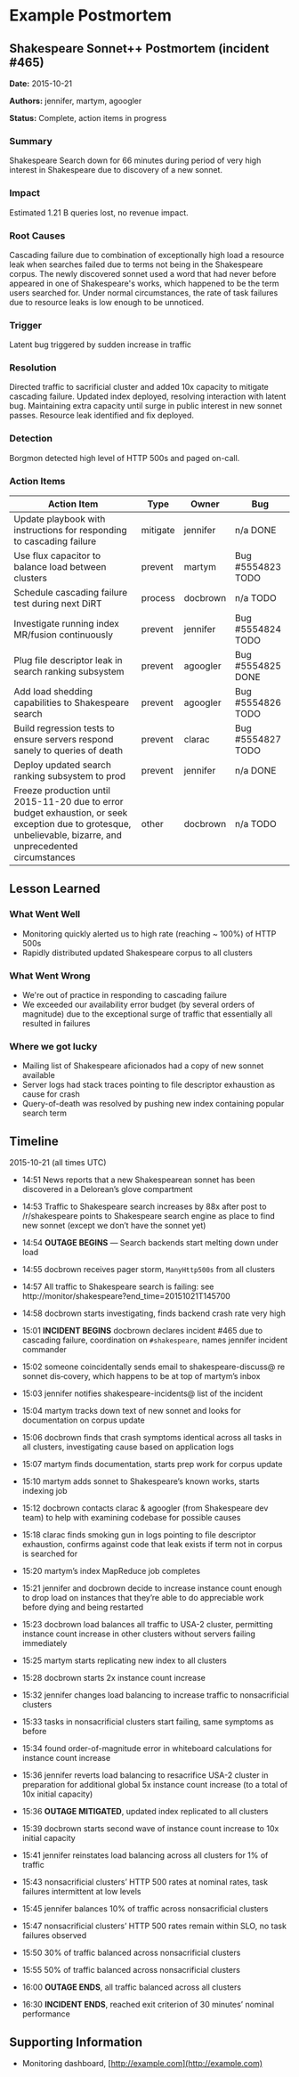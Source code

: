 # Example Postmortem

## Shakespeare Sonnet++ Postmortem (incident #465)

**Date:** 2015-10-21

**Authors:** jennifer, martym, agoogler

**Status:** Complete, action items in progress

### Summary

Shakespeare Search down for 66 minutes during period of very high interest in Shakespeare due to discovery of a new sonnet.

### Impact

Estimated 1.21 B queries lost, no revenue impact.

### Root Causes

Cascading failure due to combination of exceptionally high load a resource leak when searches failed due to terms not being in the Shakespeare corpus. The newly discovered sonnet used a word that had never before appeared in one of Shakespeare's works, which happened to be the term users searched for. Under normal circumstances, the rate of task failures due to resource leaks is low enough to be unnoticed.

### Trigger

Latent bug triggered by sudden increase in traffic

### Resolution

Directed traffic to sacrificial cluster and added 10x capacity to mitigate cascading failure. Updated index deployed, resolving interaction with latent bug. Maintaining extra capacity until surge in public interest in new sonnet passes. Resource leak identified and fix deployed.

### Detection

Borgmon detected high level of HTTP 500s and paged on-call.

### Action Items

| Action Item                              | Type     | Owner    | Bug               |
| ---------------------------------------- | -------- | -------- | ----------------- |
| Update playbook with instructions for responding to cascading failure | mitigate | jennifer | n/a DONE          |
| Use flux capacitor to balance load between clusters | prevent  | martym   | Bug #5554823 TODO |
| Schedule cascading failure test during next DiRT | process  | docbrown | n/a TODO          |
| Investigate running index MR/fusion continuously | prevent  | jennifer | Bug #5554824 TODO |
| Plug file descriptor leak in search ranking subsystem | prevent  | agoogler | Bug #5554825 DONE |
| Add load shedding capabilities to Shakespeare search | prevent  | agoogler | Bug #5554826 TODO |
| Build regression tests to ensure servers respond sanely to queries of death | prevent  | clarac   | Bug #5554827 TODO |
| Deploy updated search ranking subsystem to prod | prevent  | jennifer | n/a DONE          |
| Freeze production until 2015-11-20 due to error budget exhaustion, or seek exception due to grotesque, unbelievable, bizarre, and unprecedented circumstances | other    | docbrown | n/a TODO          |

## Lesson Learned

### What Went Well

* Monitoring quickly alerted us to high rate (reaching ~ 100%) of HTTP 500s
* Rapidly distributed updated Shakespeare corpus to all clusters

### What Went Wrong

* We're out of practice in responding to cascading failure
* We exceeded our availability error budget (by several orders of magnitude) due to the exceptional surge of traffic that essentially all resulted in failures

### Where we got lucky

* Mailing list of Shakespeare aficionados had a copy of new sonnet available
* Server logs had stack traces pointing to file descriptor exhaustion as cause for crash
* Query-of-death was resolved by pushing new index containing popular search term

## Timeline

2015-10-21 (all times UTC)

- 14:51 News reports that a new Shakespearean sonnet has been discovered in a Delorean’s glove compartment
- 14:53 Traffic to Shakespeare search increases by 88x after post to /r/shakespeare points to Shakespeare search engine as place to find new sonnet (except we don’t have the sonnet yet)
- 14:54 **OUTAGE BEGINS** — Search backends start melting down under load
- 14:55 docbrown receives pager storm, `ManyHttp500s` from all clusters
- 14:57 All traffic to Shakespeare search is failing: see http://monitor/shakespeare?end_time=20151021T145700
- 14:58 docbrown starts investigating, finds backend crash rate very high
- 15:01 **INCIDENT BEGINS** docbrown declares incident #465 due to cascading failure, coordination on `#shakespeare`, names jennifer incident commander
- 15:02 someone coincidentally sends email to shakespeare-discuss@ re sonnet dis‐covery, which happens to be at top of martym’s inbox
- 15:03 jennifer notifies shakespeare-incidents@ list of the incident
- 15:04 martym tracks down text of new sonnet and looks for documentation on corpus update
- 15:06 docbrown finds that crash symptoms identical across all tasks in all clusters, investigating cause based on application logs
- 15:07 martym finds documentation, starts prep work for corpus update


- 15:10 martym adds sonnet to Shakespeare’s known works, starts indexing job
- 15:12 docbrown contacts clarac & agoogler (from Shakespeare dev team) to help with examining codebase for possible causes
- 15:18 clarac finds smoking gun in logs pointing to file descriptor exhaustion, confirms against code that leak exists if term not in corpus is searched for
- 15:20 martym’s index MapReduce job completes
- 15:21 jennifer and docbrown decide to increase instance count enough to drop load on instances that they’re able to do appreciable work before dying and being restarted
- 15:23 docbrown load balances all traffic to USA-2 cluster, permitting instance count increase in other clusters without servers failing immediately
- 15:25 martym starts replicating new index to all clusters
- 15:28 docbrown starts 2x instance count increase
- 15:32 jennifer changes load balancing to increase traffic to nonsacrificial clusters
- 15:33 tasks in nonsacrificial clusters start failing, same symptoms as before
- 15:34 found order-of-magnitude error in whiteboard calculations for instance count increase
- 15:36 jennifer reverts load balancing to resacrifice USA-2 cluster in preparation for additional global 5x instance count increase (to a total of 10x initial capacity)
- 15:36 **OUTAGE MITIGATED**, updated index replicated to all clusters
- 15:39 docbrown starts second wave of instance count increase to 10x initial capacity
- 15:41 jennifer reinstates load balancing across all clusters for 1% of traffic
- 15:43 nonsacrificial clusters’ HTTP 500 rates at nominal rates, task failures intermittent at low levels
- 15:45 jennifer balances 10% of traffic across nonsacrificial clusters
- 15:47 nonsacrificial clusters’ HTTP 500 rates remain within SLO, no task failures observed
- 15:50 30% of traffic balanced across nonsacrificial clusters
- 15:55 50% of traffic balanced across nonsacrificial clusters
- 16:00 **OUTAGE ENDS**, all traffic balanced across all clusters
- 16:30 **INCIDENT ENDS**, reached exit criterion of 30 minutes’ nominal performance

## Supporting Information

* Monitoring dashboard, [http://example.com](http://example.com)